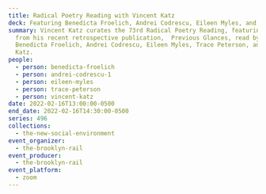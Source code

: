 ```yaml
---
title: Radical Poetry Reading with Vincent Katz
deck: Featuring Benedicta Froelich, Andrei Codrescu, Eileen Myles, and Trace Peterson
summary: Vincent Katz curates the 73rd Radical Poetry Reading, featuring poetry
  from his recent retrospective publication,  Previous Glances, read by
  Benedicta Froelich, Andrei Codrescu, Eileen Myles, Trace Peterson, and Vincent
  Katz.
people:
  - person: benedicta-froelich
  - person: andrei-codrescu-1
  - person: eileen-myles
  - person: trace-peterson
  - person: vincent-katz
date: 2022-02-16T13:00:00-0500
end_date: 2022-02-16T14:30:00-0500
series: 496
collections:
  - the-new-social-environment
event_organizer:
  - the-brooklyn-rail
event_producer:
  - the-brooklyn-rail
event_platform:
  - zoom
---
```


